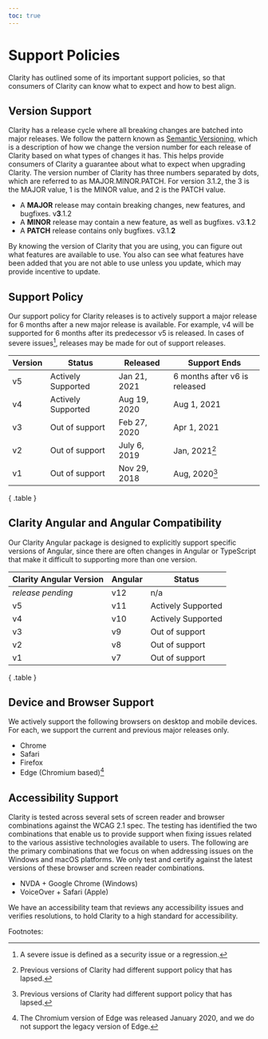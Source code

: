 ```yaml
---
toc: true
---
```


# Support Policies

Clarity has outlined some of its important support policies, so that consumers of Clarity can know what to expect and how to best align.

## Version Support

Clarity has a release cycle where all breaking changes are batched into major releases. We follow the pattern known as [Semantic Versioning](https://semver.org), which is a description of how we change the version number for each release of Clarity based on what types of changes it has. This helps provide consumers of Clarity a guarantee about what to expect when upgrading Clarity. The version number of Clarity has three numbers separated by dots, which are referred to as MAJOR.MINOR.PATCH. For version 3.1.2, the 3 is the MAJOR value, 1 is the MINOR value, and 2 is the PATCH value.

- A **MAJOR** release may contain breaking changes, new features, and bugfixes. v**3**.1.2
- A **MINOR** release may contain a new feature, as well as bugfixes. v3.**1**.2
- A **PATCH** release contains only bugfixes. v3.1.**2**

By knowing the version of Clarity that you are using, you can figure out what features are available to use. You also can see what features have been added that you are not able to use unless you update, which may provide incentive to update.

## Support Policy

Our support policy for Clarity releases is to actively support a major release for 6 months after a new major release is available. For example, v4 will be supported for 6 months after its predecessor v5 is released. In cases of severe issues[^issues], releases may be made for out of support releases.

| Version | Status             | Released     | Support Ends                  |
| ------- | ------------------ | ------------ | ----------------------------- |
| v5      | Actively Supported | Jan 21, 2021 | 6 months after v6 is released |
| v4      | Actively Supported | Aug 19, 2020 | Aug 1, 2021                   |
| v3      | Out of support     | Feb 27, 2020 | Apr 1, 2021                   |
| v2      | Out of support     | July 6, 2019 | Jan, 2021[^olderversion]      |
| v1      | Out of support     | Nov 29, 2018 | Aug, 2020[^olderversion]      |

{ .table }

## Clarity Angular and Angular Compatibility

Our Clarity Angular package is designed to explicitly support specific versions of Angular, since there are often changes in Angular or TypeScript that make it difficult to supporting more than one version.

| Clarity Angular Version | Angular | Status             |
| ----------------------- | ------- | ------------------ |
| _release pending_       | v12     | n/a                |
| v5                      | v11     | Actively Supported |
| v4                      | v10     | Actively Supported |
| v3                      | v9      | Out of support     |
| v2                      | v8      | Out of support     |
| v1                      | v7      | Out of support     |

{ .table }

## Device and Browser Support

We actively support the following browsers on desktop and mobile devices. For each, we support the current and previous major releases only.

<ClrImage src="/images/get-started/device-support.svg" width="100%" aria-label="Image showing supported browser list that contains icons for: Edge, Chrome, Safari and Firefox."/>

- Chrome
- Safari
- Firefox
- Edge (Chromium based)[^edge]

## Accessibility Support

Clarity is tested across several sets of screen reader and browser combinations against the WCAG 2.1 spec. The testing has identified the two combinations that enable us to provide support when fixing issues related to the various assistive technologies available to users. The following are the primary combinations that we focus on when addressing issues on the Windows and macOS platforms. We only test and certify against the latest versions of these browser and screen reader combinations.

- NVDA + Google Chrome (Windows)
- VoiceOver + Safari (Apple)

We have an accessibility team that reviews any accessibility issues and verifies resolutions, to hold Clarity to a high standard for accessibility.

Footnotes:

[^issues]: A severe issue is defined as a security issue or a regression.
[^olderversion]: Previous versions of Clarity had different support policy that has lapsed.
[^edge]: The Chromium version of Edge was released January 2020, and we do not support the legacy version of Edge.
